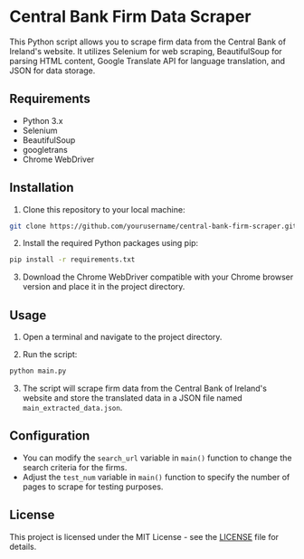 # Central Bank Firm Data Scraper

This Python script allows you to scrape firm data from the Central Bank of Ireland's website. It utilizes Selenium for web scraping, BeautifulSoup for parsing HTML content, Google Translate API for language translation, and JSON for data storage.

## Requirements

- Python 3.x
- Selenium
- BeautifulSoup
- googletrans
- Chrome WebDriver

## Installation

1. Clone this repository to your local machine:

```bash
git clone https://github.com/yourusername/central-bank-firm-scraper.git
```

2. Install the required Python packages using pip:

```bash
pip install -r requirements.txt
```

3. Download the Chrome WebDriver compatible with your Chrome browser version and place it in the project directory.

## Usage

1. Open a terminal and navigate to the project directory.

2. Run the script:

```bash
python main.py
```

3. The script will scrape firm data from the Central Bank of Ireland's website and store the translated data in a JSON file named `main_extracted_data.json`.

## Configuration

- You can modify the `search_url` variable in `main()` function to change the search criteria for the firms.
- Adjust the `test_num` variable in `main()` function to specify the number of pages to scrape for testing purposes.

## License

This project is licensed under the MIT License - see the [LICENSE](LICENSE) file for details.
